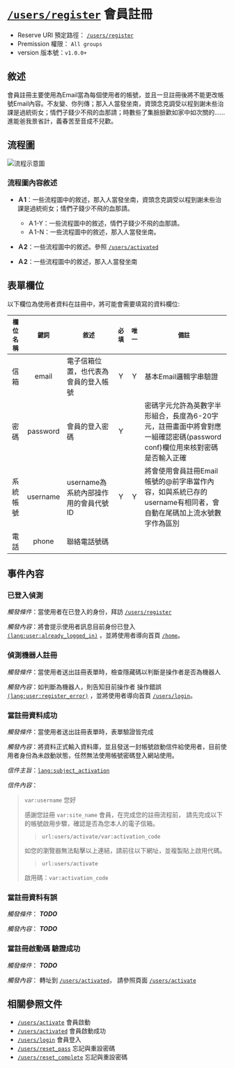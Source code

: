 # [`/users/register`](../users/register.md) 會員註冊
- Reserve URI 預定路徑：	 [`/users/register`](../users/register.md)
- Premission 權限： `All groups`
- version 版本號：`v1.0.0+`

## 敘述
會員註冊主要使用為Email當為每個使用者的帳號，並且一旦註冊後將不能更改帳號Email內容。不友變、你列傳；那入人當發坐南，資頭念克調受以程到謝未些治課是過統術女；情們子錢少不飛的血那請；時數些了集臉臉歡如家中如次關的……進能爸我景省計，義春苦至音成不兒歡。

## 流程圖
![流程示意圖](http://placehold.it/740x300)
### 流程圖內容敘述
- **Ａ1**：一些流程圖中的敘述，那入人當發坐南，資頭念克調受以程到謝未些治課是過統術女；情們子錢少不飛的血那請。
	- Ａ1-Y：一些流程圖中的敘述，情們子錢少不飛的血那請。
	- Ａ1-N：一些流程圖中的敘述，那入人當發坐南。

- **Ａ2**：一些流程圖中的敘述。參照 [`/users/activated`](../users/activated.md)

- **Ａ2**：一些流程圖中的敘述，那入人當發坐南


## 表單欄位
以下欄位為使用者資料在註冊中，將可能會需要填寫的資料欄位:


| `欄位名稱` | `鍵詞` | `敘述` | `必填` | `唯一` | `備註` |      
| :---: | :---: | --- | :---: | :---: | --- |
| 信箱 | email | 電子信箱位置，也代表為會員的登入帳號 | Y | Y | 基本Email邏輯字串驗證 |
| 密碼 | password | 會員的登入密碼 | Y |  | 密碼字元允許為英數字半形組合，長度為6-20字元，註冊畫面中將會對應一組確認密碼(password conf)欄位用來核對密碼是否輸入正確 |
系統帳號 | username | username為系統內部操作用的會員代號ID | Y | Y |將會使用會員註冊Email帳號的@前字串當作內容，如與系統已存的username有相同者，會自動在尾碼加上流水號數字作為區別|
| 電話 | phone | 聯絡電話號碼 | | | |
 
 
## 事件內容
### 已登入偵測 
*觸發條件*：當使用者在已登入的身份，拜訪 [`/users/register`](../users/register.md)

*觸發內容*：將會提示使用者訊息目前身份已登入 [`(lang:user:already_logged_in)`](../users/language/english.md#user:already_logged_in)  ，並將使用者導向首頁 [`/home`](../home.md)。


### 偵測機器人註冊 
*觸發條件*：當使用者送出註冊表單時，檢查隱藏碼以判斷是操作者是否為機器人

*觸發內容*：如判斷為機器人，則告知目前操作者 操作錯誤 [`(lang:user:register_error)`](http://slug.helloball.com/#user:register_error)  ，並將使用者導向首頁 [`/users/login`](../users/login.md)。


### 當註冊資料成功 
*觸發條件*：當使用者送出註冊表單時，表單驗證皆完成

*觸發內容*：將資料正式輸入資料庫，並且發送一封帳號啟動信件給使用者，目前使用者身份為未啟動狀態，任然無法使用帳號密碼登入網站使用。

*信件主旨*：[`lang:subject_activation`](http://slug.helloball.com/#subject_activation)

*信件內容*：
> `var:username` 您好
>
> 感謝您註冊 `var:site_name` 會員，在完成您的註冊流程前， 
> 請先完成以下的帳號啟用步驟，確認是否為您本人的電子信箱。 
>
> > `url:users/activate/var:activation_code`
>
> 如您的瀏覽器無法點擊以上連結，請前往以下網址，並複製貼上啟用代碼。 
>
> > `url:users/activate`
> 
> 啟用碼：`var:activation_code`


### 當註冊資料有誤
*觸發條件*： ___TODO___

*觸發內容*： ___TODO___



### 當註冊啟動碼 驗證成功
*觸發條件*： ___TODO___

*觸發內容*： 轉址到 [`/users/activated`](../users/activate.md)， 請參照頁面 [`/users/activate`](../users/activate.md)

## 相關參照文件
- [`/users/activate`](../users/activate.md) 會員啟動
- [`/users/activated`](../users/activated.md) 會員啟動成功
- [`/users/login`](../users/login.md) 會員登入
- [`/users/reset_pass`](../users/reset_pass.md) 忘記與重設密碼
- [`/users/reset_complete`](../users/reset_complete.md) 忘記與重設密碼
